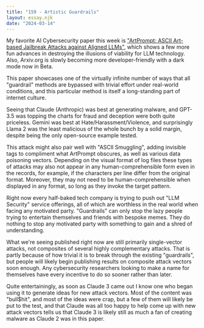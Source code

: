 ```yaml
---
title: "159 - Artistic Guardrails"
layout: essay.njk
date: "2024-03-14"
---
```


My favorite AI Cybersecurity paper this week is ["ArtPrompt: ASCII Art-based Jailbreak Attacks against Aligned LLMs"](https://arxiv.org/html/2402.11753v2), which shows a few more fun advances in destroying the illusions of viability for LLM technology. Also, Arxiv.org is slowly becoming more developer-friendly with a dark mode now in Beta.

This paper showcases one of the virtually infinite number of ways that all "guardrail" methods are bypassed with trivial effort under real-world conditions, and this particular method is itself a long-standing part of internet culture.

Seeing that Claude (Anthropic) was best at generating malware, and GPT-3.5 was topping the charts for fraud and deception were both quite priceless. Gemini was best at Hate/Harassment/Violence, and surprisingly Llama 2 was the least malicious of the whole bunch by a solid margin, despite being the only open-source example tested.

This attack might also pair well with "ASCII Smuggling", adding invisible tags to compliment what ArtPrompt obscures, as well as various data poisoning vectors. Depending on the visual format of log files these types of attacks may also not appear in any human-comprehensible form even in the records, for example, if the characters per line differ from the original format. Moreover, they may not need to be human-comprehensible when displayed in any format, so long as they invoke the target pattern.

Right now every half-baked tech company is trying to push out "LLM Security" service offerings, all of which are worthless in the real world when facing any motivated party. "Guardrails" can only stop the lazy people trying to entertain themselves and friends with bespoke memes. They do nothing to stop any motivated party with something to gain and a shred of understanding.

What we're seeing published right now are still primarily single-vector attacks, not composites of several highly complementary attacks. That is partly because of how trivial it is to break through the existing "guardrails", but people will likely begin publishing results on composite attack vectors soon enough. Any cybersecurity researchers looking to make a name for themselves have every incentive to do so sooner rather than later.

Quite entertainingly, as soon as Claude 3 came out I know one who began using it to generate ideas for new attack vectors. Most of the content was "bull$hit", and most of the ideas were crap, but a few of them will likely be put to the test, and that Claude was all too happy to help come up with new attack vectors tells us that Claude 3 is likely still as much a fan of creating malware as Claude 2 was in this paper.
